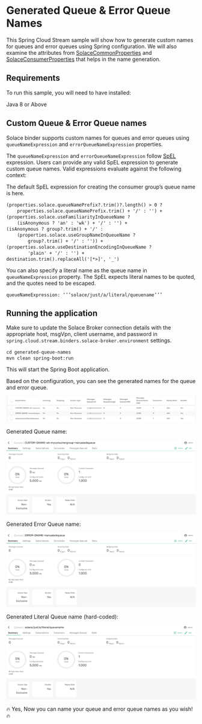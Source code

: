 # Generated Queue & Error Queue Names

This Spring Cloud Stream sample will show how to generate custom names for queues and error queues using Spring configuration. We will also examine the attributes from [SolaceCommonProperties](https://github.com/SolaceProducts/solace-spring-cloud/blob/master/solace-spring-cloud-stream-binder/solace-spring-cloud-stream-binder-core/src/main/java/com/solace/spring/cloud/stream/binder/properties/SolaceCommonProperties.java) and [SolaceConsumerProperties](https://github.com/SolaceProducts/solace-spring-cloud/blob/master/solace-spring-cloud-stream-binder/solace-spring-cloud-stream-binder-core/src/main/java/com/solace/spring/cloud/stream/binder/properties/SolaceConsumerProperties.java) that helps in the name generation.

## Requirements

To run this sample, you will need to have installed:

Java 8 or Above

## Custom Queue & Error Queue names

Solace binder supports custom names for queues and error queues using `queueNameExpression` and `errorQueueNameExpression` properties. 

The `queueNameExpression` and `errorQueueNameExpression` follow [SpEL](https://docs.spring.io/spring-framework/docs/4.3.12.RELEASE/spring-framework-reference/html/expressions.html) expression. Users can provide any valid SpEL expression to generate custom queue names. Valid expressions evaluate against the following context:

The default SpEL expression for creating the consumer group’s queue name is here.
```
(properties.solace.queueNamePrefix?.trim()?.length() > 0 ? 
    properties.solace.queueNamePrefix.trim() + '/' : '') + 
(properties.solace.useFamiliarityInQueueName ? 
    (isAnonymous ? 'an' : 'wk') + '/' : '') + 
(isAnonymous ? group?.trim() + '/' : 
    (properties.solace.useGroupNameInQueueName ? 
        group?.trim() + '/' : '')) + 
(properties.solace.useDestinationEncodingInQueueName ? 
        'plain' + '/' : '') + 
destination.trim().replaceAll('[*>]', '_')
```

You can also specify a literal name as the queue name in `queueNameExpression` property. The SpEL expects literal names to be quoted, and the quotes need to be escaped.

```
queueNameExpression: ‘’’solace/just/a/literal/queuename’’’
```

## Running the application

Make sure to update the Solace Broker connection details with the appropriate host, msgVpn, client username, and password in `spring.cloud.stream.binders.solace-broker.environment` settings.

```
cd generated-queue-names
mvn clean spring-boot:run
```
This will start the Spring Boot application.

Based on the configuration, you can see the generated names for the queue and error queue.

<p align="center"><img width="auto" alt="auth" src="images/generated-names-1.jpg"></p>

Generated Queue name:

<p align="center"><img width="640" alt="auth" src="images/generated-names-2.jpg"></p>

Generated Error Queue name:

<p align="center"><img width="640" alt="auth" src="images/generated-names-3.jpg"></p>

Generated Literal Queue name (hard-coded):

<p align="center"><img width="640" alt="auth" src="images/generated-names-4.jpg"></p>

🔥 Yes, Now you can name your queue and error queue names as you wish! 🔥